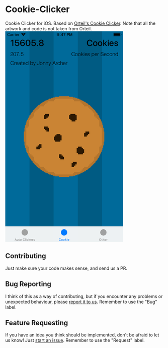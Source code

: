 # Cookie-Clicker
Cookie Clicker for iOS. Based on
[Orteil's Cookie Clicker](http://orteil.dashnet.org/cookieclicker/). Note that all the artwork and code is not taken from Orteil.
<img alt="Screenshot here" src="/Screenshots/screenshot_1.png" width="375" height="667" />

## Contributing
Just make sure your code makes sense, and send us a PR.

## Bug Reporting
I think of this as a way of contributing, but if you encounter any problems or unexpected behaviour, please [report it to us](https://github.com/OmeletHopper/Cookie-Clicker/issues/new).
Remember to use the "Bug" label.

## Feature Requesting
If you have an idea you think should be implemented, don't be afraid to let us know! Just [start an issue](https://github.com/OmeletHopper/Cookie-Clicker/issues/new).
Remember to use the "Request" label.
